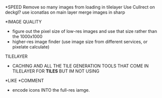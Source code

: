 *SPEED
Remove so many images from loading in tilelayer
Use Cullrect on deckgl?
use iconatlas on main layer merge images in sharp

*IMAGE QUALITY
- figure out the pixel size of low-res images and use that size rather than the 1000x1000
- higher-res image finder (use image size from different services, or pixelate calculate)

TILELAYER
* CACHING AND ALL THE TILE GENERATION TOOLS THAT COME IN TILELAYER FOR **TILES** BUT IM NOT USING

*LIKE
*COMMENT
- encode icons INTO the full-res iamge.